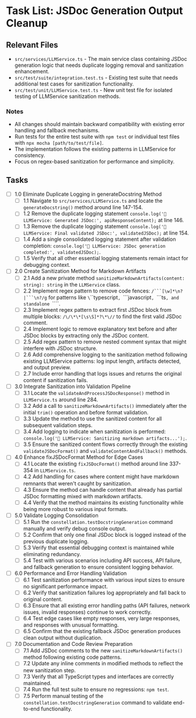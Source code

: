 # Task List: JSDoc Generation Output Cleanup

## Relevant Files

- `src/services/LLMService.ts` - The main service class containing JSDoc generation logic that needs duplicate logging removal and sanitization enhancement.
- `src/test/suite/integration.test.ts` - Existing test suite that needs additional test cases for sanitization functionality.
- `src/test/unit/LLMService.test.ts` - New unit test file for isolated testing of LLMService sanitization methods.

### Notes

- All changes should maintain backward compatibility with existing error handling and fallback mechanisms.
- Run tests for the entire test suite with `npm test` or individual test files with `npx mocha [path/to/test/file]`.
- The implementation follows the existing patterns in LLMService for consistency.
- Focus on regex-based sanitization for performance and simplicity.

## Tasks

- [ ] 1.0 Eliminate Duplicate Logging in generateDocstring Method
  - [ ] 1.1 Navigate to `src/services/LLMService.ts` and locate the `generateDocstring()` method around line 147-154.
  - [ ] 1.2 Remove the duplicate logging statement `console.log('💬 LLMService: Generated JSDoc:', apiResponseContent);` at line 146.
  - [ ] 1.3 Remove the duplicate logging statement `console.log('📝 LLMService: Final validated JSDoc:', validatedJSDoc);` at line 154.
  - [ ] 1.4 Add a single consolidated logging statement after validation completion: `console.log('📝 LLMService: JSDoc generation completed:', validatedJSDoc);`.
  - [ ] 1.5 Verify that all other essential logging statements remain intact for debugging context.

- [ ] 2.0 Create Sanitization Method for Markdown Artifacts
  - [ ] 2.1 Add a new private method `sanitizeMarkdownArtifacts(content: string): string` in the `LLMService` class.
  - [ ] 2.2 Implement regex pattern to remove code fences: `/```[\w]*\n?|```\n?/g` for patterns like `\`\`\`typescript`, `\`\`\`javascript`, `\`\`\`ts`, and standalone `\`\`\``.
  - [ ] 2.3 Implement regex pattern to extract first JSDoc block from multiple blocks: `/\/\*\*[\s\S]*?\*\//` to find the first valid JSDoc comment.
  - [ ] 2.4 Implement logic to remove explanatory text before and after JSDoc blocks by extracting only the JSDoc content.
  - [ ] 2.5 Add regex pattern to remove nested comment syntax that might interfere with JSDoc structure.
  - [ ] 2.6 Add comprehensive logging to the sanitization method following existing LLMService patterns: log input length, artifacts detected, and output preview.
  - [ ] 2.7 Include error handling that logs issues and returns the original content if sanitization fails.

- [ ] 3.0 Integrate Sanitization into Validation Pipeline
  - [ ] 3.1 Locate the `validateAndProcessJSDocResponse()` method in `LLMService.ts` around line 284.
  - [ ] 3.2 Add a call to `sanitizeMarkdownArtifacts()` immediately after the initial `trim()` operation and before format validation.
  - [ ] 3.3 Update the method to use the sanitized content for all subsequent validation steps.
  - [ ] 3.4 Add logging to indicate when sanitization is performed: `console.log('🧹 LLMService: Sanitizing markdown artifacts...');`.
  - [ ] 3.5 Ensure the sanitized content flows correctly through the existing `validateJSDocFormat()` and `validateContentAndFallback()` methods.

- [ ] 4.0 Enhance fixJSDocFormat Method for Edge Cases
  - [ ] 4.1 Locate the existing `fixJSDocFormat()` method around line 337-354 in `LLMService.ts`.
  - [ ] 4.2 Add handling for cases where content might have markdown remnants that weren't caught by sanitization.
  - [ ] 4.3 Ensure the method can handle content that already has partial JSDoc formatting mixed with markdown artifacts.
  - [ ] 4.4 Verify that the method maintains its existing functionality while being more robust to various input formats.

- [ ] 5.0 Validate Logging Consolidation
  - [ ] 5.1 Run the `constellation.testDocstringGeneration` command manually and verify debug console output.
  - [ ] 5.2 Confirm that only one final JSDoc block is logged instead of the previous duplicate logging.
  - [ ] 5.3 Verify that essential debugging context is maintained while eliminating redundancy.
  - [ ] 5.4 Test with various scenarios including API success, API failure, and fallback generation to ensure consistent logging behavior.

- [ ] 6.0 Performance and Error Handling Validation
  - [ ] 6.1 Test sanitization performance with various input sizes to ensure no significant performance impact.
  - [ ] 6.2 Verify that sanitization failures log appropriately and fall back to original content.
  - [ ] 6.3 Ensure that all existing error handling paths (API failures, network issues, invalid responses) continue to work correctly.
  - [ ] 6.4 Test edge cases like empty responses, very large responses, and responses with unusual formatting.
  - [ ] 6.5 Confirm that the existing fallback JSDoc generation produces clean output without duplication.

- [ ] 7.0 Documentation and Code Review Preparation  
  - [ ] 7.1 Add JSDoc comments to the new `sanitizeMarkdownArtifacts()` method following existing code patterns.
  - [ ] 7.2 Update any inline comments in modified methods to reflect the new sanitization step.
  - [ ] 7.3 Verify that all TypeScript types and interfaces are correctly maintained.
  - [ ] 7.4 Run the full test suite to ensure no regressions: `npm test`.
  - [ ] 7.5 Perform manual testing of the `constellation.testDocstringGeneration` command to validate end-to-end functionality.
